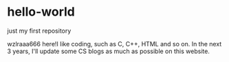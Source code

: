 # hello-world
just my first repository

wzlraaa666 here!I like coding,  such as C, C++, HTML and so on.
In the next 3 years, I'll update some CS blogs as much as possible on this website.
